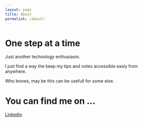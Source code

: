 ```yaml
---
layout: page
title: About
permalink: /about/
---
```


# One step at a time

Just another technology enthusiasm.

I just find a way the keep my tips and notes accessible easly from anywhere.

Who knows, may be this can be usefull for some else.


# You can find me on ...

[Linkedin](https://www.linkedin.com/in/jolareau/)
